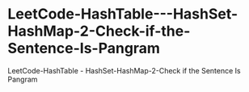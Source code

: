 # LeetCode-HashTable---HashSet-HashMap-2-Check-if-the-Sentence-Is-Pangram
LeetCode-HashTable - HashSet-HashMap-2-Check if the Sentence Is Pangram
